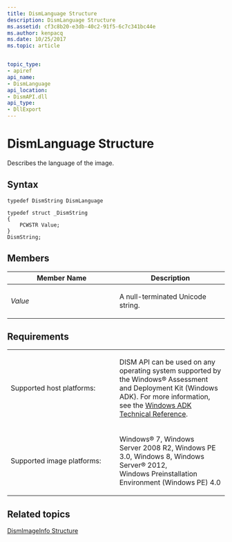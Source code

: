 ```yaml
---
title: DismLanguage Structure
description: DismLanguage Structure
ms.assetid: cf3c8b20-e3db-40c2-91f5-6c7c341bc44e
ms.author: kenpacq
ms.date: 10/25/2017
ms.topic: article


topic_type: 
- apiref
api_name: 
- DismLanguage
api_location: 
- DismAPI.dll
api_type: 
- DllExport
---
```


# DismLanguage Structure


Describes the language of the image.

## <span id="Syntax"></span><span id="syntax"></span><span id="SYNTAX"></span>Syntax


``` syntax
typedef DismString DismLanguage
```

``` syntax
typedef struct _DismString
{
    PCWSTR Value;
}
DismString;
```

## <span id="Members"></span><span id="members"></span><span id="MEMBERS"></span>Members


<table>
<colgroup>
<col width="50%" />
<col width="50%" />
</colgroup>
<thead>
<tr class="header">
<th>Member Name</th>
<th>Description</th>
</tr>
</thead>
<tbody>
<tr class="odd">
<td><p><em>Value</em></p></td>
<td><p>A null-terminated Unicode string.</p></td>
</tr>
</tbody>
</table>

 

## <span id="Requirements"></span><span id="requirements"></span><span id="REQUIREMENTS"></span>Requirements


<table>
<colgroup>
<col width="50%" />
<col width="50%" />
</colgroup>
<tbody>
<tr class="odd">
<td><p>Supported host platforms:</p></td>
<td><p>DISM API can be used on any operating system supported by the Windows® Assessment and Deployment Kit (Windows ADK). For more information, see the <a href="http://go.microsoft.com/fwlink/?LinkId=206587" data-raw-source="[Windows ADK Technical Reference](http://go.microsoft.com/fwlink/?LinkId=206587)">Windows ADK Technical Reference</a>.</p></td>
</tr>
<tr class="even">
<td><p>Supported image platforms:</p></td>
<td><p>Windows® 7, Windows Server 2008 R2, Windows PE 3.0, Windows 8, Windows Server® 2012, Windows Preinstallation Environment (Windows PE) 4.0</p></td>
</tr>
</tbody>
</table>

 

## <span id="related_topics"></span>Related topics


[DismImageInfo Structure](dismimageinfo-structure.md)

 

 




